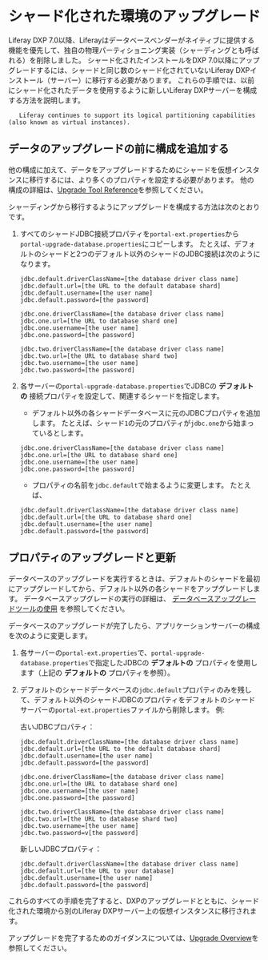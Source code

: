 # シャード化された環境のアップグレード

Liferay DXP 7.0以降、Liferayはデータベースベンダーがネイティブに提供する機能を優先して、独自の物理パーティショニング実装（シャーディングとも呼ばれる）を削除しました。 シャード化されたインストールをDXP 7.0以降にアップグレードするには、シャードと同じ数のシャード化されていないLiferay DXPインストール（サーバー）に移行する必要があります。 これらの手順では、以前にシャード化されたデータを使用するように新しいLiferay DXPサーバーを構成する方法を説明します。

```{note}
   Liferay continues to support its logical partitioning capabilities (also known as virtual instances).
```

<a name="データのアップグレードの前に構成を追加する" />

## データのアップグレードの前に構成を追加する

他の構成に加えて、データをアップグレードするためにシャードを仮想インスタンスに移行するには、より多くのプロパティを設定する必要があります。 他の構成の詳細は、[Upgrade Tool Reference](../reference/database-upgrade-tool-reference.md)を参照してください。

シャーディングから移行するようにアップグレードを構成する方法は次のとおりです。

1. すべてのシャードJDBC接続プロパティを`portal-ext.properties`から`portal-upgrade-database.properties`にコピーします。 たとえば、デフォルトのシャードと2つのデフォルト以外のシャードのJDBC接続は次のようになります。

    ```properties
    jdbc.default.driverClassName=[the database driver class name]
    jdbc.default.url=[the URL to the default database shard]
    jdbc.default.username=[the user name]
    jdbc.default.password=[the password]

    jdbc.one.driverClassName=[the database driver class name]
    jdbc.one.url=[the URL to database shard one]
    jdbc.one.username=[the user name]
    jdbc.one.password=[the password]

    jdbc.two.driverClassName=[the database driver class name]
    jdbc.two.url=[the URL to database shard two]
    jdbc.two.username=[the user name]
    jdbc.two.password=[the password]
    ```

1. 各サーバーの`portal-upgrade-database.properties`でJDBCの **デフォルトの** 接続プロパティを設定して、関連するシャードを指定します。

    * デフォルト以外の各シャードデータベースに元のJDBCプロパティを追加します。 たとえば、シャード`1`の元のプロパティが`jdbc.one`から始まっているとします。

    ```properties
    jdbc.one.driverClassName=[the database driver class name]
    jdbc.one.url=[the URL to database shard one]
    jdbc.one.username=[the user name]
    jdbc.one.password=[the password]
    ```

    * プロパティの名前を`jdbc.default`で始まるように変更します。 たとえば、

    ```properties
    jdbc.default.driverClassName=[the database driver class name]
    jdbc.default.url=[the URL to database shard one]
    jdbc.default.username=[the user name]
    jdbc.default.password=[the password]
    ```

<a name="プロパティのアップグレードと更新" />

## プロパティのアップグレードと更新

データベースのアップグレードを実行するときは、デフォルトのシャードを最初にアップグレードしてから、デフォルト以外の各シャードをアップグレードします。 データベースアップグレードの実行の詳細は、 [データベースアップグレードツールの使用](../upgrade-basics/using-the-database-upgrade-tool.md) を参照してください。

データベースのアップグレードが完了したら、アプリケーションサーバーの構成を次のように変更します。

1. 各サーバーの`portal-ext.properties`で、`portal-upgrade-database.properties`で指定したJDBCの **デフォルトの** プロパティを使用します（上記の **デフォルトの** プロパティを参照）。

1. デフォルトのシャードデータベースの`jdbc.default`プロパティのみを残して、デフォルト以外のシャードJDBCのプロパティをデフォルトのシャードサーバーの`portal-ext.properties`ファイルから削除します。 例:

    古いJDBCプロパティ：

    ```properties
    jdbc.default.driverClassName=[the database driver class name]
    jdbc.default.url=[the URL to the default database shard]
    jdbc.default.username=[the user name]
    jdbc.default.password=[the password]

    jdbc.one.driverClassName=[the database driver class name]
    jdbc.one.url=[the URL to database shard one]
    jdbc.one.username=[the user name]
    jdbc.one.password=[the password]

    jdbc.two.driverClassName=[the database driver class name]
    jdbc.two.url=[the URL to database shard two]
    jdbc.two.username=[the user name]
    jdbc.two.password=v[the password]
    ```

    新しいJDBCプロパティ：

    ```properties
    jdbc.default.driverClassName=[the database driver class name]
    jdbc.default.url=[the URL to your database]
    jdbc.default.username=[the user name]
    jdbc.default.password=[the password]
    ```

これらのすべての手順を完了すると、DXPのアップグレードとともに、シャード化された環境から別のLiferay DXPサーバー上の仮想インスタンスに移行されます。

アップグレードを完了するためのガイダンスについては、[Upgrade Overview](../upgrade-basics/upgrade-overview.md)を参照してください。